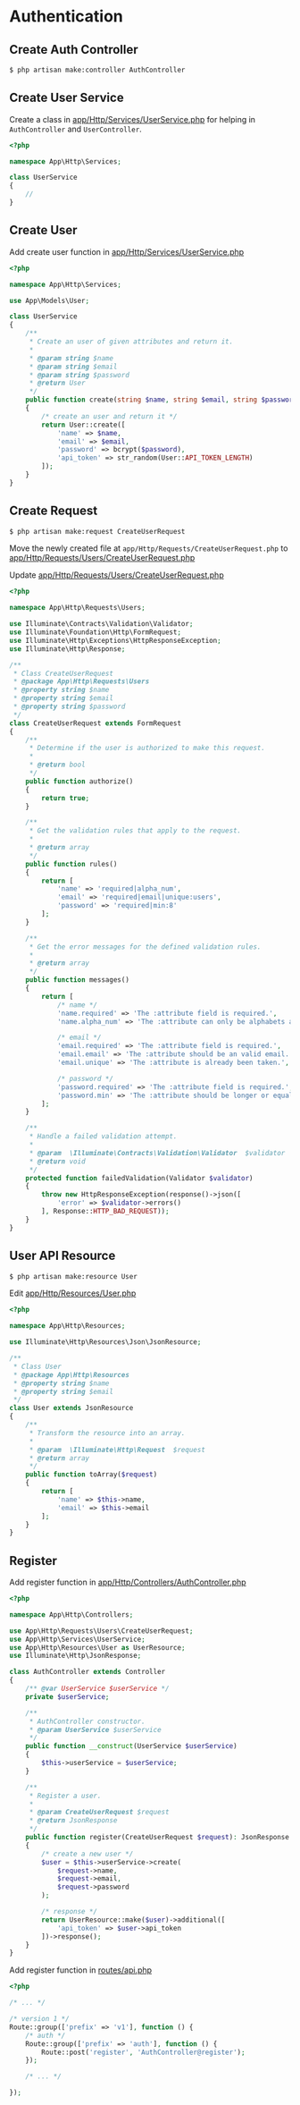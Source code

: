 # Authentication

## Create Auth Controller

```bash
$ php artisan make:controller AuthController
```

## Create User Service

Create a class in [app/Http/Services/UserService.php](../app/Http/Services/UserService.php) for helping in
`AuthController` and `UserController`.

```php
<?php

namespace App\Http\Services;

class UserService
{
    //
}

```

## Create User

Add create user function in [app/Http/Services/UserService.php](../app/Http/Services/UserService.php)

```php
<?php

namespace App\Http\Services;

use App\Models\User;

class UserService
{
    /**
     * Create an user of given attributes and return it.
     *
     * @param string $name
     * @param string $email
     * @param string $password
     * @return User
     */
    public function create(string $name, string $email, string $password): User
    {
        /* create an user and return it */
        return User::create([
            'name' => $name,
            'email' => $email,
            'password' => bcrypt($password),
            'api_token' => str_random(User::API_TOKEN_LENGTH)
        ]);
    }
}

```

## Create Request

```bash
$ php artisan make:request CreateUserRequest
```

Move the newly created file at `app/Http/Requests/CreateUserRequest.php` to [app/Http/Requests/Users/CreateUserRequest.php](../app/Http/Requests/Users/CreateUserRequest.php)

Update [app/Http/Requests/Users/CreateUserRequest.php](../app/Http/Requests/Users/CreateUserRequest.php)

```php
<?php

namespace App\Http\Requests\Users;

use Illuminate\Contracts\Validation\Validator;
use Illuminate\Foundation\Http\FormRequest;
use Illuminate\Http\Exceptions\HttpResponseException;
use Illuminate\Http\Response;

/**
 * Class CreateUserRequest
 * @package App\Http\Requests\Users
 * @property string $name
 * @property string $email
 * @property string $password
 */
class CreateUserRequest extends FormRequest
{
    /**
     * Determine if the user is authorized to make this request.
     *
     * @return bool
     */
    public function authorize()
    {
        return true;
    }

    /**
     * Get the validation rules that apply to the request.
     *
     * @return array
     */
    public function rules()
    {
        return [
            'name' => 'required|alpha_num',
            'email' => 'required|email|unique:users',
            'password' => 'required|min:8'
        ];
    }

    /**
     * Get the error messages for the defined validation rules.
     *
     * @return array
     */
    public function messages()
    {
        return [
            /* name */
            'name.required' => 'The :attribute field is required.',
            'name.alpha_num' => 'The :attribute can only be alphabets and numbers.',

            /* email */
            'email.required' => 'The :attribute field is required.',
            'email.email' => 'The :attribute should be an valid email.',
            'email.unique' => 'The :attribute is already been taken.',

            /* password */
            'password.required' => 'The :attribute field is required.',
            'password.min' => 'The :attribute should be longer or equal to :min.'
        ];
    }

    /**
     * Handle a failed validation attempt.
     *
     * @param  \Illuminate\Contracts\Validation\Validator  $validator
     * @return void
     */
    protected function failedValidation(Validator $validator)
    {
        throw new HttpResponseException(response()->json([
            'error' => $validator->errors()
        ], Response::HTTP_BAD_REQUEST));
    }
}

```

## User API Resource

```bash
$ php artisan make:resource User
```

Edit [app/Http/Resources/User.php](../app/Http/Resources/User.php)

```php
<?php

namespace App\Http\Resources;

use Illuminate\Http\Resources\Json\JsonResource;

/**
 * Class User
 * @package App\Http\Resources
 * @property string $name
 * @property string $email
 */
class User extends JsonResource
{
    /**
     * Transform the resource into an array.
     *
     * @param  \Illuminate\Http\Request  $request
     * @return array
     */
    public function toArray($request)
    {
        return [
            'name' => $this->name,
            'email' => $this->email
        ];
    }
}

```

## Register

Add register function in [app/Http/Controllers/AuthController.php](../app/Http/Controllers/AuthController.php)

```php
<?php

namespace App\Http\Controllers;

use App\Http\Requests\Users\CreateUserRequest;
use App\Http\Services\UserService;
use App\Http\Resources\User as UserResource;
use Illuminate\Http\JsonResponse;

class AuthController extends Controller
{
    /** @var UserService $userService */
    private $userService;

    /**
     * AuthController constructor.
     * @param UserService $userService
     */
    public function __construct(UserService $userService)
    {
        $this->userService = $userService;
    }

    /**
     * Register a user.
     *
     * @param CreateUserRequest $request
     * @return JsonResponse
     */
    public function register(CreateUserRequest $request): JsonResponse
    {
        /* create a new user */
        $user = $this->userService->create(
            $request->name,
            $request->email,
            $request->password
        );

        /* response */
        return UserResource::make($user)->additional([
            'api_token' => $user->api_token
        ])->response();
    }
}

```

Add register function in [routes/api.php](../routes/api.php)

```php
<?php

/* ... */

/* version 1 */
Route::group(['prefix' => 'v1'], function () {
    /* auth */
    Route::group(['prefix' => 'auth'], function () {
        Route::post('register', 'AuthController@register');
    });

    /* ... */

});

```
